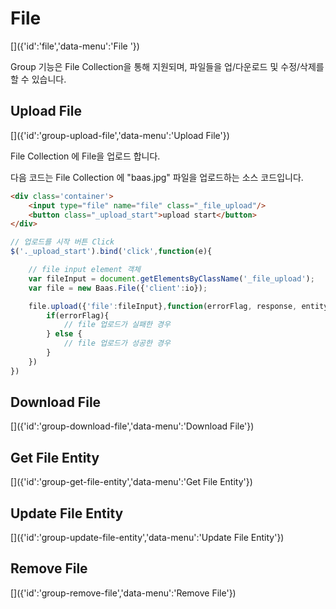 # File
[]({'id':'file','data-menu':'File '})

Group 기능은 File Collection을 통해 지원되며, 파일들을 업/다운로드 및 수정/삭제를 할 수 있습니다.

## Upload File
[]({'id':'group-upload-file','data-menu':'Upload File'})

File Collection 에 File을 업로드 합니다.

다음 코드는 File Collection 에 "baas.jpg" 파일을 업로드하는  소스 코드입니다.

```html
<div class='container'>
    <input type="file" name="file" class="_file_upload"/>
    <button class="_upload_start">upload start</button>
</div>
```
```javascript
// 업로드를 시작 버튼 Click
$('._upload_start').bind('click',function(e){

	// file input element 객체
	var fileInput = document.getElementsByClassName('_file_upload');
	var file = new Baas.File({'client':io});

	file.upload({'file':fileInput},function(errorFlag, response, entity){
		if(errorFlag){
			// file 업로드가 실패한 경우
		} else {
			// file 업로드가 성공한 경우
		}
	})
})
```


## Download File
[]({'id':'group-download-file','data-menu':'Download File'})

## Get File Entity
[]({'id':'group-get-file-entity','data-menu':'Get File Entity'})

## Update File Entity
[]({'id':'group-update-file-entity','data-menu':'Update File Entity'})

## Remove File
[]({'id':'group-remove-file','data-menu':'Remove File'})

